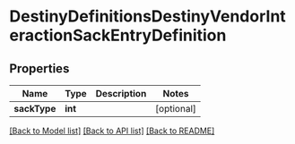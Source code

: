 # DestinyDefinitionsDestinyVendorInteractionSackEntryDefinition

## Properties
Name | Type | Description | Notes
------------ | ------------- | ------------- | -------------
**sackType** | **int** |  | [optional] 

[[Back to Model list]](../README.md#documentation-for-models) [[Back to API list]](../README.md#documentation-for-api-endpoints) [[Back to README]](../README.md)


